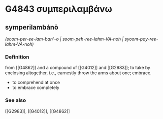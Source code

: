 # G4843 συμπεριλαμβάνω

## symperilambánō

_(soom-per-ee-lam-ban'-o | soom-peh-ree-lahm-VA-noh | syoom-pay-ree-lahm-VA-noh)_

### Definition

from [[G4862]] and a compound of [[G4012]] and [[G2983]]; to take by enclosing altogether, i.e., earnestly throw the arms about one; embrace.

- to comprehend at once
- to embrace completely

### See also

[[G2983]], [[G4012]], [[G4862]]

